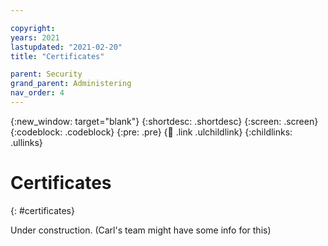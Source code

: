 ```yaml
---

copyright:
years: 2021
lastupdated: "2021-02-20"
title: "Certificates"

parent: Security
grand_parent: Administering
nav_order: 4
---
```


{:new_window: target="blank"}
{:shortdesc: .shortdesc}
{:screen: .screen}
{:codeblock: .codeblock}
{:pre: .pre}
{:child: .link .ulchildlink}
{:childlinks: .ullinks}

# Certificates
{: #certificates}

Under construction. (Carl's team might have some info for this)
